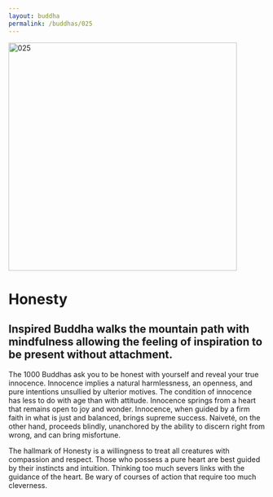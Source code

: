 ```yaml
---
layout: buddha
permalink: /buddhas/025
---
```


<div class="uk-text-center">
<img src="{{"/assets/img/buddhas/buddha-025.jpg" | relative_url}}" alt="025"  width="448" height="448"></div>

# Honesty

## Inspired Buddha walks the mountain path with mindfulness allowing the feeling of inspiration to be present without attachment.



The 1000 Buddhas ask you to be honest with yourself and reveal your true innocence. Innocence implies a natural harmlessness, an openness, and pure intentions unsullied by ulterior motives. The condition of innocence has less to do with age than with attitude. Innocence springs from a heart that remains open to joy and wonder. Innocence, when guided by a firm faith in what is just and balanced, brings supreme success. Naiveté, on the other hand, proceeds blindly, unanchored by the ability to discern right from wrong, and can bring misfortune.

The hallmark of Honesty is a willingness to treat all creatures with compassion and respect. Those who possess a pure heart are best guided by their instincts and intuition. Thinking too much severs links with the guidance of the heart. Be wary of courses of action that require too much cleverness.
